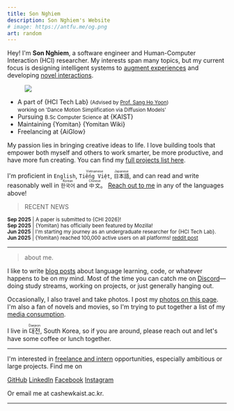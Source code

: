 ```yaml
---
title: Son Nghiem
description: Son Nghiem's Website
# image: https://antfu.me/og.png
art: random
---
```


Hey! I'm <b>Son Nghiem</b>, a software engineer and Human-Computer Interaction (HCI) researcher. My interests span many topics, but my current focus is designing intelligent systems to <u>augment experiences</u> and developing <u>novel interactions</u>.

<div bg-gray-500 bg-opacity-5 grid="~ cols-1 md:cols-3 gap-5">
  <figure>
    <img src="/son_avatar.webp" rounded shadow important-m0 />
  </figure>

  <div mt-10 col-span-2>

- A part of {HCI Tech Lab} <small>(Advised by [Prof. Sang Ho Yoon](https://sanghoy.com/))</small> <br>
  <small>working on 'Dance Motion Simplification via Diffusion Models'</small> <br>
- Pursuing <small>B.Sc Computer Science</small> at {KAIST}<br>
- Maintaining {Yomitan} {Yomitan Wiki}
- Freelancing at {AiGlow}
</div>

</div>

My passion lies in bringing creative ideas to life. I love building tools that empower both myself and others to work smarter, be more productive, and have more fun creating. You can find my [full projects list here](/projects).

I'm proficient in `English`, <ruby lang="vi">`Tiếng Việt`<rp>(</rp><rt>Vietnamese</rt><rp>)</rp></ruby>, <ruby lang="ja">`日本語`<rp>(</rp><rt>Japanese</rt><rp>)</rp></ruby>, and can read and write reasonably well in <ruby>`한국어`<rp>(</rp><rt>Korean</rt><rp>)</rp></ruby> and <ruby>`中文`<rp>(</rp><rt>Chinese</rt><rp>)</rp></ruby>。 [Reach out to me](#contacts) in any of the languages above!

> <div font-mono>RECENT NEWS</div>

<small><b>Sep 2025</b> | A paper is submitted to {CHI 2026}!</small> <br>
<small><b>Sep 2025</b> | {Yomitan} has officially been featured by <span op75 i-simple-icons-firefox /> Mozilla!</small> <br>
<small><b>Jun 2025</b> | I'm starting my journey as an undergraduate researcher for {HCI Tech Lab}.</small> <br>
<small><b>Jun 2025</b> | {Yomitan} reached 100,000 active users on all platforms! [reddit post](https://www.reddit.com/r/LearnJapanese/comments/1l7fdt7/yomitan_a_popup_dictionary_for_language_learning/)</small> <br>

---

> <div font-mono>about me.</div>

I like to write [blog posts](/posts) about language learning, code, or whatever happens to be on my mind. Most of the time you can catch me on [Discord](https://discord.com/)—doing study streams, working on projects, or just generally hanging out.

Occasionally, I also travel and take photos. I post my [photos on this page](/photos). I'm also a fan of novels and movies, so I'm trying to put together a list of my [media consumption](/media).

I live in <ruby lang="ja">대전<rp>(</rp><rt>Daejeon</rt><rp>)</rp></ruby>, South Korea, so if you are around, please reach out and let's have some coffee or lunch together.

<div flex-auto />

---

I'm interested in <u>freelance and intern</u> opportunities, especially ambitious or large projects.
Find me on

<p id="contacts" flex="~ gap-2 wrap" class="mt--2!">
  <a href="https://github.com/Casheeew" target="_blank"><span op75 i-simple-icons-github /> GitHub</a>
  <a href="https://www.linkedin.com/in/son-nghiem-xuan/" target="_blank"><span op75 i-simple-icons-linkedin /> LinkedIn</a>
  <a href="https://www.facebook.com/tuan.trananh.35380399" target="_blank"><span op75 i-simple-icons-facebook /> Facebook</a>
  <a href="https://www.instagram.com/chjopchjiop/" target="_blank"><span op75 i-simple-icons-instagram /> Instagram</a>
</p>

Or email me at <span font-mono>cashew<span i-carbon-at/>kaist.ac.kr</span>.

<!-- <span op50>(</span> Inactive on <span flex="~ inline gap-2 wrap"><a href="https://elk.zone/m.webtoo.ls/@antfu" target="_blank"><span op75 i-simple-icons-mastodon/> Mastodon</a> <a href="https://x.com/antfu7" target="_blank"><span op75 i-ri-twitter-x-fill /> Twitter</a>
<a href="https://www.zhihu.com/people/antfu" target="_blank"><span op75 i-simple-icons-zhihu /> 知乎</a>
<a href="https://weibo.com/u/7485197193" target="_blank"><span op75 i-simple-icons-sinaweibo /> 微博</a></span> <span op50>)</span> -->

---

<!-- <SponsorButtons /> -->
